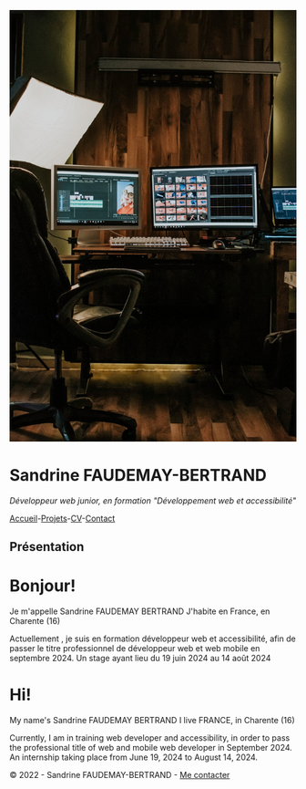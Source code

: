 ![image_écrans_et_ordinateur_portable](./image.jpeg)

# Sandrine FAUDEMAY-BERTRAND

*Développeur web junior, en formation "Développement web et accessibilité"*

[Accueil](./README.md)-[Projets](./projets.md)-[CV](CV.md)-[Contact](./Contacts.md)

## Présentation
# Bonjour! 
Je m'appelle Sandrine FAUDEMAY BERTRAND 
J'habite en France, en Charente (16)

Actuellement , je suis en formation développeur web et accessibilité, afin de passer le titre professionnel de développeur web et web mobile en septembre 2024. Un stage ayant lieu du 19 juin 2024 au 14 août 2024


# Hi!
My name's Sandrine FAUDEMAY BERTRAND
I live FRANCE, in Charente (16)

Currently, I am in training web developer and accessibility, in order to pass the professional title of web and mobile web developer in September 2024. An internship taking place from June 19, 2024 to August 14, 2024.



:copyright: 2022 - Sandrine FAUDEMAY-BERTRAND - [Me contacter](./Contacts.md)